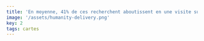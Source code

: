 ```yaml
---
title: 'En moyenne, 41% de ces recherchent aboutissent en une visite sur place'
image: '/assets/humanity-delivery.png'
key: 2
tags: cartes
---
```

